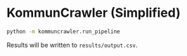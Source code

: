 # KommunCrawler (Simplified)



```bash
python -m kommuncrawler.run_pipeline
```

Results will be written to `results/output.csv`.

